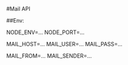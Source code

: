 #Mail API

##Env:

NODE_ENV=...
NODE_PORT=...

MAIL_HOST=...
MAIL_USER=...
MAIL_PASS=...

MAIL_FROM=...
MAIL_SENDER=...